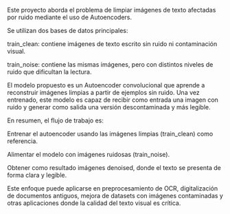 
Este proyecto aborda el problema de limpiar imágenes de texto afectadas por ruido mediante el uso de Autoencoders.

Se utilizan dos bases de datos principales:

train_clean: contiene imágenes de texto escrito sin ruido ni contaminación visual.

train_noise: contiene las mismas imágenes, pero con distintos niveles de ruido que dificultan la lectura.

El modelo propuesto es un Autoencoder convolucional que aprende a reconstruir imágenes limpias a partir de ejemplos sin ruido. Una vez entrenado, este modelo es capaz de recibir como entrada una imagen con ruido y generar como salida una versión descontaminada y más legible.

En resumen, el flujo de trabajo es:

Entrenar el autoencoder usando las imágenes limpias (train_clean) como referencia.

Alimentar el modelo con imágenes ruidosas (train_noise).

Obtener como resultado imágenes denoised, donde el texto se presenta de forma clara y legible.

Este enfoque puede aplicarse en preprocesamiento de OCR, digitalización de documentos antiguos, mejora de datasets con imágenes contaminadas y otras aplicaciones donde la calidad del texto visual es crítica.
